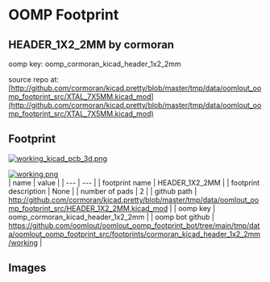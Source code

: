 # OOMP Footprint  
## HEADER_1X2_2MM  by cormoran  
  
oomp key: oomp_cormoran_kicad_header_1x2_2mm  
  
source repo at: [http://github.com/cormoran/kicad.pretty/blob/master/tmp/data/oomlout_oomp_footprint_src/XTAL_7X5MM.kicad_mod](http://github.com/cormoran/kicad.pretty/blob/master/tmp/data/oomlout_oomp_footprint_src/XTAL_7X5MM.kicad_mod)  
## Footprint  
  
[![working_kicad_pcb_3d.png](working_kicad_pcb_3d_600.png)](working_kicad_pcb_3d.png)  
  
[![working.png](working_600.png)](working.png)  
| name | value | 
| --- | --- | 
| footprint name | HEADER_1X2_2MM | 
| footprint description | None | 
| number of pads | 2 | 
| github path | http://github.com/cormoran/kicad.pretty/blob/master/tmp/data/oomlout_oomp_footprint_src/HEADER_1X2_2MM.kicad_mod | 
| oomp key | oomp_cormoran_kicad_header_1x2_2mm | 
| oomp bot github | https://github.com/oomlout/oomlout_oomp_footprint_bot/tree/main/tmp/data/oomlout_oomp_footprint_src/footprints/cormoran_kicad_header_1x2_2mm/working | 
## Images  
